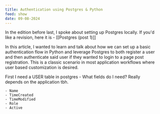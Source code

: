 ```yaml
---
title: Authentication using Postgres & Python
feed: show
date: 09-08-2024
---
```

In the edition before last, I spoke about setting up Postgres locally. If you'd like a revision, here it is - [[Postgres (post 1)]]

In this article, I wanted to learn and talk about how we can set up a basic authentication flow in Python and leverage Postgres to both register a user and then authenticate said user if they wanted to login to a page post registration. This is a classic scenario in most application workflows where user based customization is desired. 

First I need a USER table in postgres - 
What fields do I need? Really depends on the application tbh.

```
- Name
- TimeCreated
- TimeModified
- Role
- Active
```